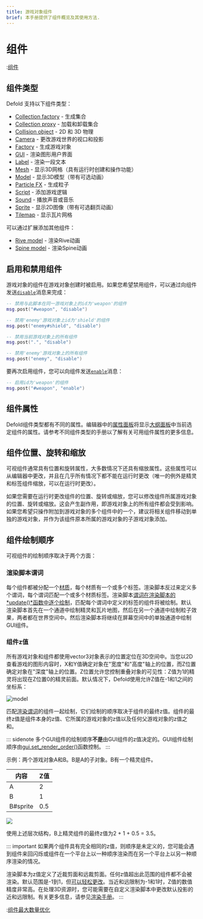 ```yaml
---
title: 游戏对象组件
brief: 本手册提供了组件概览及其使用方法.
---
```


# 组件

:[组件](../shared/components.md)

## 组件类型

Defold 支持以下组件类型：

* [Collection factory](/manuals/collection-factory) - 生成集合
* [Collection proxy](/manuals/collection-proxy) - 加载和卸载集合
* [Collision object](/manuals/physics) - 2D 和 3D 物理
* [Camera](/manuals/camera) - 更改游戏世界的视口和投影
* [Factory](/manuals/factory) - 生成游戏对象
* [GUI](/manuals/gui) - 渲染图形用户界面
* [Label](/manuals/label) - 渲染一段文本
* [Mesh](/manuals/mesh) - 显示3D网格（具有运行时创建和操作功能）
* [Model](/manuals/model) - 显示3D模型（带有可选动画）
* [Particle FX](/manuals/particlefx) - 生成粒子
* [Script](/manuals/script) - 添加游戏逻辑
* [Sound](/manuals/sound) - 播放声音或音乐
* [Sprite](/manuals/sprite) - 显示2D图像（带有可选翻页动画）
* [Tilemap](/manuals/tilemap) - 显示瓦片网格

可以通过扩展添加其他组件：

* [Rive model](/extension-rive) - 渲染Rive动画
* [Spine model](/extension-spine) - 渲染Spine动画


## 启用和禁用组件

游戏对象的组件在游戏对象创建时被启用。如果您希望禁用组件，可以通过向组件发送[`disable`](/ref/go/#disable)消息来完成：

```lua
-- 禁用与此脚本在同一游戏对象上的id为'weapon'的组件
msg.post("#weapon", "disable")

-- 禁用'enemy'游戏对象上id为'shield'的组件
msg.post("enemy#shield", "disable")

-- 禁用当前游戏对象上的所有组件
msg.post(".", "disable")

-- 禁用'enemy'游戏对象上的所有组件
msg.post("enemy", "disable")
```

要再次启用组件，您可以向组件发送[`enable`](/ref/go/#enable)消息：

```lua
-- 启用id为'weapon'的组件
msg.post("#weapon", "enable")
```

## 组件属性

Defold组件类型都有不同的属性。编辑器中的[属性面板](/manuals/editor/#the-editor-views)将显示[大纲面板](/manuals/editor/#the-editor-views)中当前选定组件的属性。请参考不同组件类型的手册以了解有关可用组件属性的更多信息。

## 组件位置、旋转和缩放

可视组件通常具有位置和旋转属性，大多数情况下还具有缩放属性。这些属性可以从编辑器中更改，并且在几乎所有情况下都不能在运行时更改（唯一的例外是精灵和标签组件缩放，可以在运行时更改）。

如果您需要在运行时更改组件的位置、旋转或缩放，您可以修改组件所属游戏对象的位置、旋转或缩放。这会产生副作用，即游戏对象上的所有组件都会受到影响。如果您希望只操作附加到游戏对象的多个组件中的一个，建议将相关组件移动到单独的游戏对象，并作为该组件原本所属的游戏对象的子游戏对象添加。

## 组件绘制顺序

可视组件的绘制顺序取决于两个方面：

### 渲染脚本谓词
每个组件都被分配一个[材质](/manuals/material/)，每个材质有一个或多个标签。渲染脚本反过来定义多个谓词，每个谓词匹配一个或多个材质标签。渲染脚本[谓词在渲染脚本的*update()*函数中逐个绘制](/manuals/render/#render-predicates)，匹配每个谓词中定义的标签的组件将被绘制。默认渲染脚本首先在一个通道中绘制精灵和瓦片地图，然后在另一个通道中绘制粒子效果，两者都在世界空间中。然后渲染脚本将继续在屏幕空间中的单独通道中绘制GUI组件。

### 组件z值
所有游戏对象和组件都使用vector3对象表示的位置定位在3D空间中。当您以2D查看游戏的图形内容时，X和Y值确定对象在"宽度"和"高度"轴上的位置，而Z位置确定对象在"深度"轴上的位置。Z位置允许您控制重叠对象的可见性：Z值为1的精灵将出现在Z位置0的精灵前面。默认情况下，Defold使用允许Z值在-1和1之间的坐标系：

![model](images/graphics/z-order.png)

匹配[渲染谓词](/manuals/render/#render-predicates)的组件一起绘制，它们绘制的顺序取决于组件的最终z值。组件的最终z值是组件本身的z值、它所属的游戏对象的z值以及任何父游戏对象的z值之和。

::: sidenote
多个GUI组件的绘制顺序**不是**由GUI组件的z值决定的。GUI组件绘制顺序由[gui.set_render_order()](/ref/gui/#gui.set_render_order:order)函数控制。
:::

示例：两个游戏对象A和B。B是A的子对象。B有一个精灵组件。

| 内容     | Z值 |
|----------|-----|
| A        | 2   |
| B        | 1   |
| B#sprite | 0.5 |

![](images/graphics/component-hierarchy.png)

使用上述层次结构，B上精灵组件的最终z值为2 + 1 + 0.5 = 3.5。

::: important
如果两个组件具有完全相同的z值，则顺序是未定义的，您可能会遇到组件来回闪烁或组件在一个平台上以一种顺序渲染而在另一个平台上以另一种顺序渲染的情况。

渲染脚本为z值定义了近裁剪面和远裁剪面。任何z值超出此范围的组件都不会被渲染。默认范围是-1到1，但[可以轻松更改](/manuals/render/#default-view-projection)。当近和远限制为-1和1时，Z值的数值精度非常高。在处理3D资源时，您可能需要在自定义渲染脚本中更改默认投影的近和远限制。有关更多信息，请参见[渲染手册](/manuals/render/)。
:::

:[组件最大数量优化](../shared/component-max-count-optimizations.md)